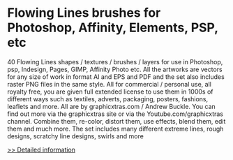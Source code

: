 # Flowing Lines brushes for Photoshop, Affinity, Elements, PSP, etc
40 Flowing Lines shapes / textures / brushes / layers for use in Photoshop, psp, Indesign, Pages, GIMP, Affinity Photo etc. All the artworks are vectors for any size of work in format AI and EPS and PDF and the set also includes raster PNG files in the same style. All for commercial / personal use, all royalty free, you are given full extended license to use them in 1000s of different ways such as textiles, adverts, packaging, posters, fashions, leaflets and more. All are by graphicxtras.com / Andrew Buckle. You can find out more via the graphicxtras site or via the Youtube.com/graphicxtras channel. Combine them, re-color, distort them, use effects, blend them, edit them and much more. The set includes many different extreme lines, rough designs, scratchy line designs, swirls and more
 
[>> Detailed information](https://secure.shareit.com/shareit/product.html?productid=300738693&affiliateid=200057808)